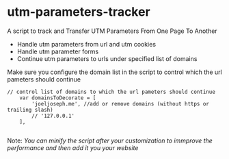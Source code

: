 # utm-parameters-tracker

A script to track  and Transfer UTM Parameters From One Page To Another

*   Handle utm parameters from url and  utm cookies
*   Handle utm parameter forms
*   Continue utm parameters  to urls under  specified list of domains  



Make sure you configure the domain list in the script to control which the url pameters should continue

``````````
// control list of domains to which the url pameters should continue
    var domainsToDecorate = [
        'joeljoseph.me', //add or remove domains (without https or trailing slash)
        // '127.0.0.1'
    ],
    
``````````


Note: *You can minify the script after your customization to immprove the performance and then add it you your website*
